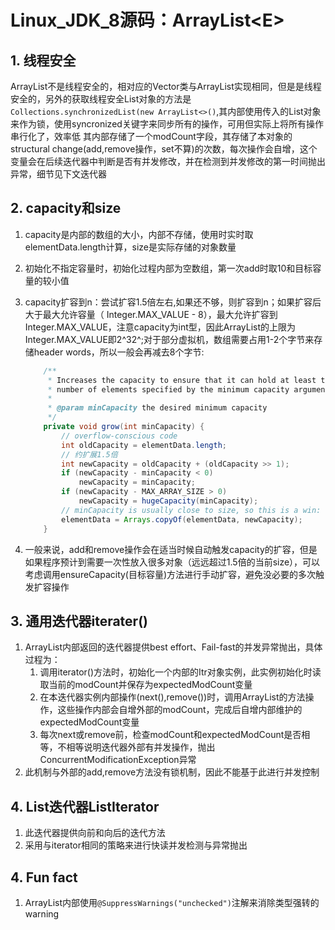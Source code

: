 # Linux_JDK_8源码：ArrayList\<E>

## 1. 线程安全

ArrayList不是线程安全的，相对应的Vector类与ArrayList实现相同，但是是线程安全的，另外的获取线程安全List对象的方法是```Collections.synchronizedList(new ArrayList<>()```,其内部使用传入的List对象来作为锁，使用syncronized关键字来同步所有的操作，可用但实际上将所有操作串行化了，效率低
其内部存储了一个modCount字段，其存储了本对象的structural change(add,remove操作，set不算)的次数，每次操作会自增，这个变量会在后续迭代器中判断是否有并发修改，并在检测到并发修改的第一时间抛出异常，细节见下文迭代器

## 2. capacity和size

1. capacity是内部的数组的大小，内部不存储，使用时实时取elementData.length计算，size是实际存储的对象数量
2. 初始化不指定容量时，初始化过程内部为空数组，第一次add时取10和目标容量的较小值
3. capacity扩容到n：尝试扩容1.5倍左右,如果还不够，则扩容到n；如果扩容后大于最大允许容量（ Integer.MAX_VALUE - 8），最大允许扩容到Integer.MAX_VALUE，注意capacity为int型，因此ArrayList的上限为Integer.MAX_VALUE即2^32^;对于部分虚拟机，数组需要占用1-2个字节来存储header words，所以一般会再减去8个字节:

    ```java
        /**
         * Increases the capacity to ensure that it can hold at least the
         * number of elements specified by the minimum capacity argument.
         *
         * @param minCapacity the desired minimum capacity
         */
        private void grow(int minCapacity) {
            // overflow-conscious code
            int oldCapacity = elementData.length;
            // 约扩展1.5倍
            int newCapacity = oldCapacity + (oldCapacity >> 1);
            if (newCapacity - minCapacity < 0)
                newCapacity = minCapacity;
            if (newCapacity - MAX_ARRAY_SIZE > 0)
                newCapacity = hugeCapacity(minCapacity);
            // minCapacity is usually close to size, so this is a win:
            elementData = Arrays.copyOf(elementData, newCapacity);
        }
    ```

4. 一般来说，add和remove操作会在适当时候自动触发capacity的扩容，但是如果程序预计到需要一次性放入很多对象（远远超过1.5倍的当前size），可以考虑调用ensureCapacity(目标容量)方法进行手动扩容，避免没必要的多次触发扩容操作

## 3. 通用迭代器iterater()

1. ArrayList内部返回的迭代器提供best effort、Fail-fast的并发异常抛出，具体过程为：
    1. 调用iterator()方法时，初始化一个内部的Itr对象实例，此实例初始化时读取当前的modCount并保存为expectedModCount变量
    2. 在本迭代器实例内部操作(next(),remove())时，调用ArrayList的方法操作，这些操作内部会自增外部的modCount，完成后自增内部维护的expectedModCount变量
    3. 每次next或remove前，检查modCount和expectedModCount是否相等，不相等说明迭代器外部有并发操作，抛出ConcurrentModificationException异常
2. 此机制与外部的add,remove方法没有锁机制，因此不能基于此进行并发控制

## 4. List迭代器ListIterator

1. 此迭代器提供向前和向后的迭代方法
2. 采用与iterator相同的策略来进行快读并发检测与异常抛出

## 4. Fun fact

1. ArrayList内部使用```@SuppressWarnings("unchecked")```注解来消除类型强转的warning
